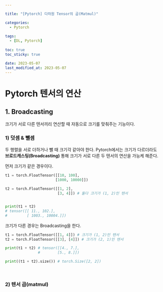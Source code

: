 ```yaml
---

title: "[Pytorch] 다차원 Tensor의 곱(Matmul)"

categories: 
  - Pytorch
  
tags:
  - [DL, Pytorch]
  
toc: true
toc_sticky: true

date: 2023-05-07
last_modified_at: 2023-05-07
---
```


# Pytorch 텐서의 연산
## 1. Broadcasting
크기가 서로 다른 텐서끼리 연산할 때 자동으로 크기를 맞춰주는 기능이다.

### 1) 덧셈 & 뺄셈
두 행렬을 서로 더하거나 뺄 때 크기각 같아야 한다. Pytorch에서는 크기가 다르더라도 <b>브로드캐스팅(Broadcasting)</b> 통해 크기가 서로 다른 두 텐서의 연산을 가능케 해준다. 

먼저 크기가 같은 경우이다.  

```python
t1 = torch.FloatTensor([[10, 100], 
                       [1000, 10000]])
                       
t2 = torch.FloatTensor([[1, 2], 
                        [3, 4]]) # 둘다 크기가 (1, 2)인 텐서


print(t1 + t2) 
# tensor([[ 11., 102.],
#         [ 1003., 10004.]])
```

크기가 다른 경우는 Broadcasting을 한다.

```python
t1 = torch.FloatTensor([[1, 4]]) # 크기가 (1, 2)인 텐서
t2 = torch.FloatTensor([[3], [4]]) # 크기가 (2, 1)인 텐서

print(t1 + t2) # tensor([[4., 7.],
               #        [5., 8.]])

print((t1 + t2).size()) # torch.Size([2, 2])
```

<br/>

### 2) 텐서 곱(matmul)


